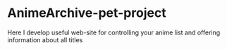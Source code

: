 # AnimeArchive-pet-project
Here I develop useful web-site for controlling your anime list and offering information about all titles

